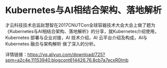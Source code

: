 # Kubernetes与AI相结合架构、落地解析
才云科技技术总监赵慧智在2017CNUTCon全球容器技术大会大会上做了题为《Kubernetes与AI相结合架构、落地解析》的分享，就Kubernetes介绍使用，Kubernetes 部署与企业对接，AI 技术介绍，AI 云平台介绍及构成，AI与 Kubernetes 融合与架构解析 做了深入的分析。

详情链接：https://yq.aliyun.com/download/725?spm=a2c4e.11153940.blogcont614426.76.8cb7a7ecxR0Imb
